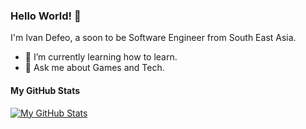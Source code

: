 <!-- Testing template  -->

### Hello World! 👋

I'm Ivan Defeo, a soon to be Software Engineer from South East Asia.

- 🌱 I’m currently learning how to learn.
- 💬 Ask me about Games and Tech.

#### My GitHub Stats

[![My GitHub Stats](https://github-readme-stats.vercel.app/api?username=Navi33&show_icons=true&count_private=true)](https://github.com/Navi33)
<!-- 
#### Latest Blog Posts
 -->
<!-- BLOG-POST-LIST:START -->
<!-- BLOG-POST-LIST:END -->
<!-- 
#### Connect with me

[![Twitter](https://img.shields.io/twitter/follow/YourTwitterHandle?style=social)](https://twitter.com/xemnes003)
[![LinkedIn](https://img.shields.io/badge/LinkedIn-YourLinkedInProfile-blue)]([https://www.linkedin.com/in/YourLinkedInProfile/](https://www.linkedin.com/in/ivan-fillip-defeo-13645b236/))
 -->

<!--- 👋 Hi, I’m @Navi33 and I am coming back for the Nth time to learn programming.
- 👀 I'm currently working in a different industry and looking to transition to an IT path this year.
- 🌱 I'm have been relearning HTML/CSS/JS for a quite a while and the only think i lack is consistency and persistence.
- 💞️ I’m looking to collaborate on anything to somene to share code with and get feedback. Hopefully thru GitHub and to contribute to this amazing community.
- 📫 My Contacts are still in the works. 

Navi33/Navi33 is a ✨ special ✨ repository because its `README.md` (this file) appears on your GitHub profile.
You can click the Preview link to take a look at your changes.
--->

